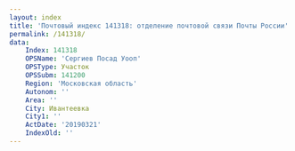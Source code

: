 ```yaml
---
layout: index
title: 'Почтовый индекс 141318: отделение почтовой связи Почты России'
permalink: /141318/
data:
    Index: 141318
    OPSName: 'Сергиев Посад Уооп'
    OPSType: Участок
    OPSSubm: 141200
    Region: 'Московская область'
    Autonom: ''
    Area: ''
    City: Ивантеевка
    City1: ''
    ActDate: '20190321'
    IndexOld: ''
---
```

